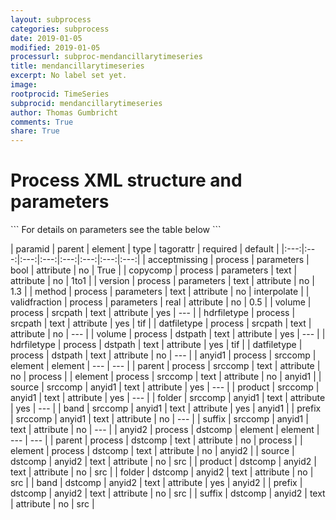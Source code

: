 ```yaml
---
layout: subprocess
categories: subprocess
date: 2019-01-05
modified: 2019-01-05
processurl: subproc-mendancillarytimeseries
title: mendancillarytimeseries
excerpt: No label set yet.
image: 
rootprocid: TimeSeries
subprocid: mendancillarytimeseries
author: Thomas Gumbricht
comments: True
share: True
---
```


<h1 class='foot-description'>Process XML structure and parameters</h1>
```
For details on parameters see the table below
<?xml version="1.0" ?>
<process>
  <!--Generated from python-->
  <userproj plotid="yourplotid" projectid="yourprojectid" siteid="yoursiteid" system="systemid" tractid="yourtractid" userid="youruserid"/>
  <period endday="DD" endmonth="MM" endyear="YYYY" seasonendday="DD" seasonendmonth="MM" seasonstartday="DD" seasonstartmonth="MM" startday="DD" startmonth="MM" startyear="YYYY" timestep="timestep"/>
  <parameters acceptmissing="True/False" copycomp="txtstring" method="txtstring" validfraction="xyz.abc" version="txtstring"/>
  <srcpath datfiletype="txtstring" hdrfiletype="txtstring" volume="txtstring"/>
  <dstpath datfiletype="txtstring" hdrfiletype="txtstring" volume="txtstring"/>
  <srccomp element="txtstring" parent="txtstring">
    <anyid1 band="txtstring" folder="txtstring" prefix="txtstring" product="txtstring" source="txtstring" suffix="txtstring"/>
  </srccomp>
  <dstcomp element="txtstring" parent="txtstring">
    <anyid2 band="txtstring" folder="txtstring" prefix="txtstring" product="txtstring" source="txtstring" suffix="txtstring"/>
  </dstcomp>
</process>
```

| paramid | parent | element | type | tagorattr | required | default |
|:---:|:---:|:---:|:---:|:---:|:---:|:---:|:---:|
| acceptmissing | process | parameters | bool | attribute | no | True |
| copycomp | process | parameters | text | attribute | no | 1to1 |
| version | process | parameters | text | attribute | no | 1.3 |
| method | process | parameters | text | attribute | no | interpolate |
| validfraction | process | parameters | real | attribute | no | 0.5 |
| volume | process | srcpath | text | attribute | yes | --- |
| hdrfiletype | process | srcpath | text | attribute | yes | tif |
| datfiletype | process | srcpath | text | attribute | no | --- |
| volume | process | dstpath | text | attribute | yes | --- |
| hdrfiletype | process | dstpath | text | attribute | yes | tif |
| datfiletype | process | dstpath | text | attribute | no | --- |
| anyid1 | process | srccomp | element | element | --- | --- |
| parent | process | srccomp | text | attribute | no | process |
| element | process | srccomp | text | attribute | no | anyid1 |
| source | srccomp | anyid1 | text | attribute | yes | --- |
| product | srccomp | anyid1 | text | attribute | yes | --- |
| folder | srccomp | anyid1 | text | attribute | yes | --- |
| band | srccomp | anyid1 | text | attribute | yes | anyid1 |
| prefix | srccomp | anyid1 | text | attribute | no | --- |
| suffix | srccomp | anyid1 | text | attribute | no | --- |
| anyid2 | process | dstcomp | element | element | --- | --- |
| parent | process | dstcomp | text | attribute | no | process |
| element | process | dstcomp | text | attribute | no | anyid2 |
| source | dstcomp | anyid2 | text | attribute | no | src |
| product | dstcomp | anyid2 | text | attribute | no | src |
| folder | dstcomp | anyid2 | text | attribute | no | src |
| band | dstcomp | anyid2 | text | attribute | yes | anyid2 |
| prefix | dstcomp | anyid2 | text | attribute | no | src |
| suffix | dstcomp | anyid2 | text | attribute | no | src |

